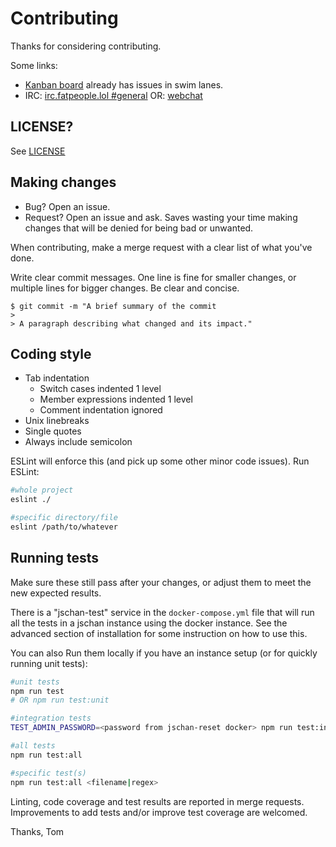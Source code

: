 # Contributing

Thanks for considering contributing.

Some links:
  * [Kanban board](https://gitgud.io/fatchan/jschan/-/boards/4780) already has issues in swim lanes.
  * IRC: [irc.fatpeople.lol #general](ircs://irc.fatpeople.lol:6697/general) OR: [webchat](https://irc.fatpeople.lol/#general)

## LICENSE?

See [LICENSE](https://gitgud.io/fatchan/jschan/-/blob/master/LICENSE)

## Making changes

  * Bug? Open an issue.
  * Request? Open an issue and ask. Saves wasting your time making changes that will be denied for being bad or unwanted.

When contributing, make a merge request with a clear list of what you've done.

Write clear commit messages. One line is fine for smaller changes, or multiple lines for bigger changes. Be clear and concise.

    $ git commit -m "A brief summary of the commit
    > 
    > A paragraph describing what changed and its impact."

## Coding style

  - Tab indentation
    - Switch cases indented 1 level
    - Member expressions indented 1 level
    - Comment indentation ignored
  - Unix linebreaks
  - Single quotes
  - Always include semicolon

ESLint will enforce this (and pick up some other minor code issues). Run ESLint:

```bash
#whole project
eslint ./

#specific directory/file
eslint /path/to/whatever
```

## Running tests

Make sure these still pass after your changes, or adjust them to meet the new expected results.

There is a "jschan-test" service in the `docker-compose.yml` file that will run all the tests in a jschan instance using the docker instance. See the advanced section of installation for some instruction on how to use this.

You can also Run them locally if you have an instance setup (or for quickly running unit tests):

```bash
#unit tests
npm run test
# OR npm run test:unit

#integration tests
TEST_ADMIN_PASSWORD=<password from jschan-reset docker> npm run test:integration

#all tests
npm run test:all

#specific test(s)
npm run test:all <filename|regex>
```

Linting, code coverage and test results are reported in merge requests. Improvements to add tests and/or improve test coverage are welcomed.

Thanks,
Tom
